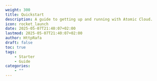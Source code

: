 ```yaml
---
weight: 300
title: Quickstart
description: A guide to getting up and running with Atomic Cloud.
icon: rocket_launch
date: 2025-05-07T21:40:07+02:00
lastmod: 2025-05-07T21:40:07+02:00
author: HttpRafa
draft: false
toc: true
tags:
    - Starter
    - Guide
categories:
    - ""
---
```

